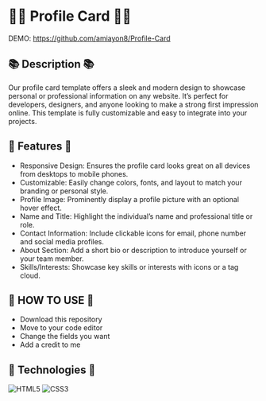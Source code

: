 # 🤷‍♀️ Profile Card 🤷‍♂️
DEMO: https://github.com/amiayon8/Profile-Card

## 📚 Description 📚
Our profile card template offers a sleek and modern design to showcase personal or professional information on any website. It’s perfect for developers, designers, and anyone looking to make a strong first impression online. This template is fully customizable and easy to integrate into your projects.

## 🚀 Features 🚀
- Responsive Design: Ensures the profile card looks great on all devices from desktops to mobile phones.
- Customizable: Easily change colors, fonts, and layout to match your branding or personal style.
- Profile Image: Prominently display a profile picture with an optional hover effect.
- Name and Title: Highlight the individual’s name and professional title or role.
- Contact Information: Include clickable icons for email, phone number and social media profiles.
- About Section: Add a short bio or description to introduce yourself or your team member.
- Skills/Interests: Showcase key skills or interests with icons or a tag cloud. 

## 📖 HOW TO USE 📖
- Download this repository
- Move to your code editor
- Change the fields you want
- Add a credit to me

## 🤖 Technologies 🤖
![HTML5](https://img.shields.io/badge/html5-%23E34F26.svg?style=for-the-badge&logo=html5&logoColor=white) 
 ![CSS3](https://img.shields.io/badge/css3-%231572B6.svg?style=for-the-badge&logo=css3&logoColor=white) 

		
